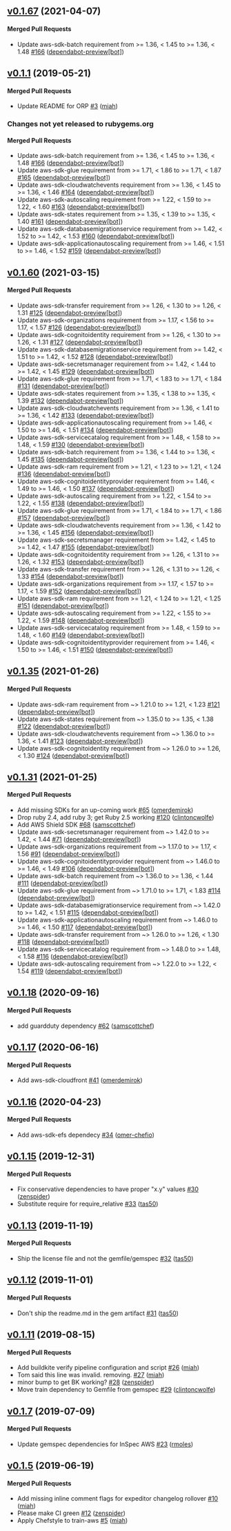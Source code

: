 <!-- latest_release 0.1.67 -->
## [v0.1.67](https://github.com/inspec/train-aws/tree/v0.1.67) (2021-04-07)

#### Merged Pull Requests
- Update aws-sdk-batch requirement from &gt;= 1.36, &lt; 1.45 to &gt;= 1.36, &lt; 1.48 [#166](https://github.com/inspec/train-aws/pull/166) ([dependabot-preview[bot]](https://github.com/dependabot-preview[bot]))
<!-- latest_release -->

## [v0.1.1](https://github.com/inspec/train-aws/tree/v0.1.1) (2019-05-21)

#### Merged Pull Requests
- Update README for ORP [#3](https://github.com/inspec/train-aws/pull/3) ([miah](https://github.com/miah))

<!-- release_rollup since=0.1.60 -->
### Changes not yet released to rubygems.org

#### Merged Pull Requests
- Update aws-sdk-batch requirement from &gt;= 1.36, &lt; 1.45 to &gt;= 1.36, &lt; 1.48 [#166](https://github.com/inspec/train-aws/pull/166) ([dependabot-preview[bot]](https://github.com/dependabot-preview[bot])) <!-- 0.1.67 -->
- Update aws-sdk-glue requirement from &gt;= 1.71, &lt; 1.86 to &gt;= 1.71, &lt; 1.87 [#165](https://github.com/inspec/train-aws/pull/165) ([dependabot-preview[bot]](https://github.com/dependabot-preview[bot])) <!-- 0.1.66 -->
- Update aws-sdk-cloudwatchevents requirement from &gt;= 1.36, &lt; 1.45 to &gt;= 1.36, &lt; 1.46 [#164](https://github.com/inspec/train-aws/pull/164) ([dependabot-preview[bot]](https://github.com/dependabot-preview[bot])) <!-- 0.1.65 -->
- Update aws-sdk-autoscaling requirement from &gt;= 1.22, &lt; 1.59 to &gt;= 1.22, &lt; 1.60 [#163](https://github.com/inspec/train-aws/pull/163) ([dependabot-preview[bot]](https://github.com/dependabot-preview[bot])) <!-- 0.1.64 -->
- Update aws-sdk-states requirement from &gt;= 1.35, &lt; 1.39 to &gt;= 1.35, &lt; 1.40 [#161](https://github.com/inspec/train-aws/pull/161) ([dependabot-preview[bot]](https://github.com/dependabot-preview[bot])) <!-- 0.1.63 -->
- Update aws-sdk-databasemigrationservice requirement from &gt;= 1.42, &lt; 1.52 to &gt;= 1.42, &lt; 1.53 [#160](https://github.com/inspec/train-aws/pull/160) ([dependabot-preview[bot]](https://github.com/dependabot-preview[bot])) <!-- 0.1.62 -->
- Update aws-sdk-applicationautoscaling requirement from &gt;= 1.46, &lt; 1.51 to &gt;= 1.46, &lt; 1.52 [#159](https://github.com/inspec/train-aws/pull/159) ([dependabot-preview[bot]](https://github.com/dependabot-preview[bot])) <!-- 0.1.61 -->
<!-- release_rollup -->

<!-- latest_stable_release -->
## [v0.1.60](https://github.com/inspec/train-aws/tree/v0.1.60) (2021-03-15)

#### Merged Pull Requests
- Update aws-sdk-transfer requirement from &gt;= 1.26, &lt; 1.30 to &gt;= 1.26, &lt; 1.31 [#125](https://github.com/inspec/train-aws/pull/125) ([dependabot-preview[bot]](https://github.com/dependabot-preview[bot]))
- Update aws-sdk-organizations requirement from &gt;= 1.17, &lt; 1.56 to &gt;= 1.17, &lt; 1.57 [#126](https://github.com/inspec/train-aws/pull/126) ([dependabot-preview[bot]](https://github.com/dependabot-preview[bot]))
- Update aws-sdk-cognitoidentity requirement from &gt;= 1.26, &lt; 1.30 to &gt;= 1.26, &lt; 1.31 [#127](https://github.com/inspec/train-aws/pull/127) ([dependabot-preview[bot]](https://github.com/dependabot-preview[bot]))
- Update aws-sdk-databasemigrationservice requirement from &gt;= 1.42, &lt; 1.51 to &gt;= 1.42, &lt; 1.52 [#128](https://github.com/inspec/train-aws/pull/128) ([dependabot-preview[bot]](https://github.com/dependabot-preview[bot]))
- Update aws-sdk-secretsmanager requirement from &gt;= 1.42, &lt; 1.44 to &gt;= 1.42, &lt; 1.45 [#129](https://github.com/inspec/train-aws/pull/129) ([dependabot-preview[bot]](https://github.com/dependabot-preview[bot]))
- Update aws-sdk-glue requirement from &gt;= 1.71, &lt; 1.83 to &gt;= 1.71, &lt; 1.84 [#131](https://github.com/inspec/train-aws/pull/131) ([dependabot-preview[bot]](https://github.com/dependabot-preview[bot]))
- Update aws-sdk-states requirement from &gt;= 1.35, &lt; 1.38 to &gt;= 1.35, &lt; 1.39 [#132](https://github.com/inspec/train-aws/pull/132) ([dependabot-preview[bot]](https://github.com/dependabot-preview[bot]))
- Update aws-sdk-cloudwatchevents requirement from &gt;= 1.36, &lt; 1.41 to &gt;= 1.36, &lt; 1.42 [#133](https://github.com/inspec/train-aws/pull/133) ([dependabot-preview[bot]](https://github.com/dependabot-preview[bot]))
- Update aws-sdk-applicationautoscaling requirement from &gt;= 1.46, &lt; 1.50 to &gt;= 1.46, &lt; 1.51 [#134](https://github.com/inspec/train-aws/pull/134) ([dependabot-preview[bot]](https://github.com/dependabot-preview[bot]))
- Update aws-sdk-servicecatalog requirement from &gt;= 1.48, &lt; 1.58 to &gt;= 1.48, &lt; 1.59 [#130](https://github.com/inspec/train-aws/pull/130) ([dependabot-preview[bot]](https://github.com/dependabot-preview[bot]))
- Update aws-sdk-batch requirement from &gt;= 1.36, &lt; 1.44 to &gt;= 1.36, &lt; 1.45 [#135](https://github.com/inspec/train-aws/pull/135) ([dependabot-preview[bot]](https://github.com/dependabot-preview[bot]))
- Update aws-sdk-ram requirement from &gt;= 1.21, &lt; 1.23 to &gt;= 1.21, &lt; 1.24 [#136](https://github.com/inspec/train-aws/pull/136) ([dependabot-preview[bot]](https://github.com/dependabot-preview[bot]))
- Update aws-sdk-cognitoidentityprovider requirement from &gt;= 1.46, &lt; 1.49 to &gt;= 1.46, &lt; 1.50 [#137](https://github.com/inspec/train-aws/pull/137) ([dependabot-preview[bot]](https://github.com/dependabot-preview[bot]))
- Update aws-sdk-autoscaling requirement from &gt;= 1.22, &lt; 1.54 to &gt;= 1.22, &lt; 1.55 [#138](https://github.com/inspec/train-aws/pull/138) ([dependabot-preview[bot]](https://github.com/dependabot-preview[bot]))
- Update aws-sdk-glue requirement from &gt;= 1.71, &lt; 1.84 to &gt;= 1.71, &lt; 1.86 [#157](https://github.com/inspec/train-aws/pull/157) ([dependabot-preview[bot]](https://github.com/dependabot-preview[bot]))
- Update aws-sdk-cloudwatchevents requirement from &gt;= 1.36, &lt; 1.42 to &gt;= 1.36, &lt; 1.45 [#156](https://github.com/inspec/train-aws/pull/156) ([dependabot-preview[bot]](https://github.com/dependabot-preview[bot]))
- Update aws-sdk-secretsmanager requirement from &gt;= 1.42, &lt; 1.45 to &gt;= 1.42, &lt; 1.47 [#155](https://github.com/inspec/train-aws/pull/155) ([dependabot-preview[bot]](https://github.com/dependabot-preview[bot]))
- Update aws-sdk-cognitoidentity requirement from &gt;= 1.26, &lt; 1.31 to &gt;= 1.26, &lt; 1.32 [#153](https://github.com/inspec/train-aws/pull/153) ([dependabot-preview[bot]](https://github.com/dependabot-preview[bot]))
- Update aws-sdk-transfer requirement from &gt;= 1.26, &lt; 1.31 to &gt;= 1.26, &lt; 1.33 [#154](https://github.com/inspec/train-aws/pull/154) ([dependabot-preview[bot]](https://github.com/dependabot-preview[bot]))
- Update aws-sdk-organizations requirement from &gt;= 1.17, &lt; 1.57 to &gt;= 1.17, &lt; 1.59 [#152](https://github.com/inspec/train-aws/pull/152) ([dependabot-preview[bot]](https://github.com/dependabot-preview[bot]))
- Update aws-sdk-ram requirement from &gt;= 1.21, &lt; 1.24 to &gt;= 1.21, &lt; 1.25 [#151](https://github.com/inspec/train-aws/pull/151) ([dependabot-preview[bot]](https://github.com/dependabot-preview[bot]))
- Update aws-sdk-autoscaling requirement from &gt;= 1.22, &lt; 1.55 to &gt;= 1.22, &lt; 1.59 [#148](https://github.com/inspec/train-aws/pull/148) ([dependabot-preview[bot]](https://github.com/dependabot-preview[bot]))
- Update aws-sdk-servicecatalog requirement from &gt;= 1.48, &lt; 1.59 to &gt;= 1.48, &lt; 1.60 [#149](https://github.com/inspec/train-aws/pull/149) ([dependabot-preview[bot]](https://github.com/dependabot-preview[bot]))
- Update aws-sdk-cognitoidentityprovider requirement from &gt;= 1.46, &lt; 1.50 to &gt;= 1.46, &lt; 1.51 [#150](https://github.com/inspec/train-aws/pull/150) ([dependabot-preview[bot]](https://github.com/dependabot-preview[bot]))
<!-- latest_stable_release -->

## [v0.1.35](https://github.com/inspec/train-aws/tree/v0.1.35) (2021-01-26)

#### Merged Pull Requests
- Update aws-sdk-ram requirement from ~&gt; 1.21.0 to &gt;= 1.21, &lt; 1.23 [#121](https://github.com/inspec/train-aws/pull/121) ([dependabot-preview[bot]](https://github.com/dependabot-preview[bot]))
- Update aws-sdk-states requirement from ~&gt; 1.35.0 to &gt;= 1.35, &lt; 1.38 [#122](https://github.com/inspec/train-aws/pull/122) ([dependabot-preview[bot]](https://github.com/dependabot-preview[bot]))
- Update aws-sdk-cloudwatchevents requirement from ~&gt; 1.36.0 to &gt;= 1.36, &lt; 1.41 [#123](https://github.com/inspec/train-aws/pull/123) ([dependabot-preview[bot]](https://github.com/dependabot-preview[bot]))
- Update aws-sdk-cognitoidentity requirement from ~&gt; 1.26.0 to &gt;= 1.26, &lt; 1.30 [#124](https://github.com/inspec/train-aws/pull/124) ([dependabot-preview[bot]](https://github.com/dependabot-preview[bot]))

## [v0.1.31](https://github.com/inspec/train-aws/tree/v0.1.31) (2021-01-25)

#### Merged Pull Requests
- Add missing SDKs for an up-coming work [#65](https://github.com/inspec/train-aws/pull/65) ([omerdemirok](https://github.com/omerdemirok))
- Drop ruby 2.4, add ruby 3; get Ruby 2.5 working [#120](https://github.com/inspec/train-aws/pull/120) ([clintoncwolfe](https://github.com/clintoncwolfe))
- Add AWS Shield SDK [#68](https://github.com/inspec/train-aws/pull/68) ([samscottchef](https://github.com/samscottchef))
- Update aws-sdk-secretsmanager requirement from ~&gt; 1.42.0 to &gt;= 1.42, &lt; 1.44 [#71](https://github.com/inspec/train-aws/pull/71) ([dependabot-preview[bot]](https://github.com/dependabot-preview[bot]))
- Update aws-sdk-organizations requirement from ~&gt; 1.17.0 to &gt;= 1.17, &lt; 1.56 [#91](https://github.com/inspec/train-aws/pull/91) ([dependabot-preview[bot]](https://github.com/dependabot-preview[bot]))
- Update aws-sdk-cognitoidentityprovider requirement from ~&gt; 1.46.0 to &gt;= 1.46, &lt; 1.49 [#106](https://github.com/inspec/train-aws/pull/106) ([dependabot-preview[bot]](https://github.com/dependabot-preview[bot]))
- Update aws-sdk-batch requirement from ~&gt; 1.36.0 to &gt;= 1.36, &lt; 1.44 [#111](https://github.com/inspec/train-aws/pull/111) ([dependabot-preview[bot]](https://github.com/dependabot-preview[bot]))
- Update aws-sdk-glue requirement from ~&gt; 1.71.0 to &gt;= 1.71, &lt; 1.83 [#114](https://github.com/inspec/train-aws/pull/114) ([dependabot-preview[bot]](https://github.com/dependabot-preview[bot]))
- Update aws-sdk-databasemigrationservice requirement from ~&gt; 1.42.0 to &gt;= 1.42, &lt; 1.51 [#115](https://github.com/inspec/train-aws/pull/115) ([dependabot-preview[bot]](https://github.com/dependabot-preview[bot]))
- Update aws-sdk-applicationautoscaling requirement from ~&gt; 1.46.0 to &gt;= 1.46, &lt; 1.50 [#117](https://github.com/inspec/train-aws/pull/117) ([dependabot-preview[bot]](https://github.com/dependabot-preview[bot]))
- Update aws-sdk-transfer requirement from ~&gt; 1.26.0 to &gt;= 1.26, &lt; 1.30 [#118](https://github.com/inspec/train-aws/pull/118) ([dependabot-preview[bot]](https://github.com/dependabot-preview[bot]))
- Update aws-sdk-servicecatalog requirement from ~&gt; 1.48.0 to &gt;= 1.48, &lt; 1.58 [#116](https://github.com/inspec/train-aws/pull/116) ([dependabot-preview[bot]](https://github.com/dependabot-preview[bot]))
- Update aws-sdk-autoscaling requirement from ~&gt; 1.22.0 to &gt;= 1.22, &lt; 1.54 [#119](https://github.com/inspec/train-aws/pull/119) ([dependabot-preview[bot]](https://github.com/dependabot-preview[bot]))

## [v0.1.18](https://github.com/inspec/train-aws/tree/v0.1.18) (2020-09-16)

#### Merged Pull Requests
- add guardduty dependency [#62](https://github.com/inspec/train-aws/pull/62) ([samscottchef](https://github.com/samscottchef))

## [v0.1.17](https://github.com/inspec/train-aws/tree/v0.1.17) (2020-06-16)

#### Merged Pull Requests
- Add aws-sdk-cloudfront [#41](https://github.com/inspec/train-aws/pull/41) ([omerdemirok](https://github.com/omerdemirok))

## [v0.1.16](https://github.com/inspec/train-aws/tree/v0.1.16) (2020-04-23)

#### Merged Pull Requests
- Add aws-sdk-efs dependecy [#34](https://github.com/inspec/train-aws/pull/34) ([omer-chefio](https://github.com/omer-chefio))

## [v0.1.15](https://github.com/inspec/train-aws/tree/v0.1.15) (2019-12-31)

#### Merged Pull Requests
- Fix conservative dependencies to have proper &quot;x.y&quot; values [#30](https://github.com/inspec/train-aws/pull/30) ([zenspider](https://github.com/zenspider))
- Substitute require for require_relative [#33](https://github.com/inspec/train-aws/pull/33) ([tas50](https://github.com/tas50))

## [v0.1.13](https://github.com/inspec/train-aws/tree/v0.1.13) (2019-11-19)

#### Merged Pull Requests
- Ship the license file and not the gemfile/gemspec [#32](https://github.com/inspec/train-aws/pull/32) ([tas50](https://github.com/tas50))

## [v0.1.12](https://github.com/inspec/train-aws/tree/v0.1.12) (2019-11-01)

#### Merged Pull Requests
- Don&#39;t ship the readme.md in the gem artifact [#31](https://github.com/inspec/train-aws/pull/31) ([tas50](https://github.com/tas50))

## [v0.1.11](https://github.com/inspec/train-aws/tree/v0.1.11) (2019-08-15)

#### Merged Pull Requests
- Add buildkite verify pipeline configuration and script [#26](https://github.com/inspec/train-aws/pull/26) ([miah](https://github.com/miah))
- Tom said this line was invalid. removing. [#27](https://github.com/inspec/train-aws/pull/27) ([miah](https://github.com/miah))
- minor bump to get BK working? [#28](https://github.com/inspec/train-aws/pull/28) ([zenspider](https://github.com/zenspider))
- Move train dependency to Gemfile from gemspec [#29](https://github.com/inspec/train-aws/pull/29) ([clintoncwolfe](https://github.com/clintoncwolfe))

## [v0.1.7](https://github.com/inspec/train-aws/tree/v0.1.7) (2019-07-09)

#### Merged Pull Requests
- Update gemspec dependencies for InSpec AWS [#23](https://github.com/inspec/train-aws/pull/23) ([rmoles](https://github.com/rmoles))

## [v0.1.5](https://github.com/inspec/train-aws/tree/v0.1.5) (2019-06-19)

#### Merged Pull Requests
- Add missing inline comment flags for expeditor changelog rollover [#10](https://github.com/inspec/train-aws/pull/10) ([miah](https://github.com/miah))
- Please make CI green [#12](https://github.com/inspec/train-aws/pull/12) ([zenspider](https://github.com/zenspider))
- Apply Chefstyle to train-aws [#5](https://github.com/inspec/train-aws/pull/5) ([miah](https://github.com/miah))